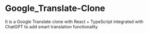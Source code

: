 # Google_Translate-Clone

It is a Google Translate clone with React + TypeScript integrated with ChatGPT to add smart translation functionality
